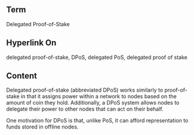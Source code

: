 ## Term

Delegated Proof-of-Stake

## Hyperlink On

delegated proof-of-stake, DPoS, delegated PoS, delegated proof of stake

## Content

Delegated proof-of-stake (abbreviated DPoS) works similarly to proof-of-stake in that it assigns power within a network to nodes based on the amount of coin they hold. Additionally, a DPoS system allows nodes to delegate their power to other nodes that can act on their behalf. 

One motivation for DPoS is that, unlike PoS, it can afford representation to funds stored in offline nodes.
